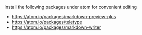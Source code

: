 Install the following packages under atom for convenient editing 

* https://atom.io/packages/markdown-preview-plus
* https://atom.io/packages/teletype
* https://atom.io/packages/markdown-writer
